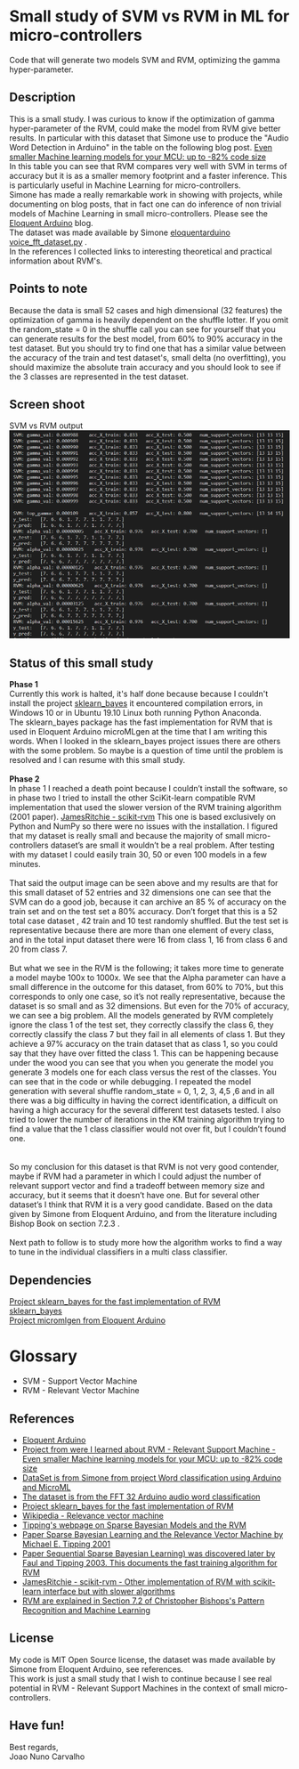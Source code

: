 # Small study of SVM vs RVM in ML for micro-controllers
Code that will generate two models SVM and RVM, optimizing the gamma hyper-parameter.

## Description
This is a small study. I was curious to know if the optimization of gamma hyper-parameter of the RVM, could make the model from RVM give better results. In particular with this dataset that Simone use to produce the "Audio Word Detection in Arduino" in the table on the following blog post. [Even smaller Machine learning models for your MCU: up to -82% code size](https://eloquentarduino.github.io/2020/02/even-smaller-machine-learning-models-for-your-mcu/) <br>
In this table you can see that RVM compares very well with SVM in terms of accuracy but it is as a smaller memory footprint and a faster inference. This is particularly useful in Machine Learning for micro-controllers.<br>
Simone has made a really remarkable work in showing with projects, while documenting on blog posts, that in fact one can do inference of non trivial models of Machine Learning in small micro-controllers. Please see the [Eloquent Arduino](https://eloquentarduino.github.io/) blog.   
The dataset was made available by Simone [eloquentarduino voice_fft_dataset.py](https://gist.github.com/eloquentarduino/225039696c59475deef7ea182a7e1569) . <br>
In the references I collected links to interesting theoretical and practical information about RVM's.

## Points to note
Because the data is small 52 cases and high dimensional (32 features) the optimization of gamma is heavily dependent on the shuffle lotter. If you omit the random_state = 0 in the shuffle call you can see for yourself that you can generate results for the best model, from 60% to 90% accuracy in the test dataset. But you should try to find one that has a similar value between the accuracy of the train and test dataset's, small delta (no overfitting), you should maximize the absolute train accuracy and you should look to see if the 3 classes are represented in the test dataset.      

## Screen shoot
SVM vs RVM output <br>
![SVM vs RVM - model generation and gamma alpha optimization](./SVM_vs_RVM_output.png)

## Status of this small study
**Phase 1** <br>
Currently this work is halted, it's half done because because I couldn't install the project [sklearn_bayes](https://github.com/AmazaspShumik/sklearn_bayes/) it encountered compilation errors, in Windows 10 or in Ubuntu 19.10 Linux both running Python Anaconda.<br>
The sklearn_bayes package has the fast implementation for RVM that is used in Eloquent Arduino microMLgen at the time that I am writing this words. When I looked in the sklearn_bayes project issues there are others with the some problem. So maybe is a question of time until the problem is resolved and I can resume with this small study. <br>
<br>
**Phase 2** <br>
In phase 1 I reached a death point because I couldn’t install the software, so in phase two I tried to install the other SciKit-learn compatible RVM implementation that used the slower version of the RVM training algorithm (2001 paper).  [JamesRitchie - scikit-rvm](https://github.com/JamesRitchie/scikit-rvm)  This one is based exclusively on Python and NumPy so there were no issues with the installation. I figured that my dataset is really small and because the majority of small micro-controllers dataset’s are small it wouldn’t be a real problem. After testing with my dataset I could easily train 30, 50 or even 100 models in a few minutes. <br>
<br>
That said the output image can be seen above and my results are that for this small dataset of 52 entries and 32 dimensions one can see that the SVM can do a good job, because it can archive an 85 % of accuracy on the train set and on the test set a 80% accuracy. Don’t forget that this is a 52 total case dataset , 42 train and 10 test randomly shuffled. But the test set is representative because there are more than one element of every class, and in the total input dataset there were 16 from class 1, 16 from class 6 and 20 from class 7. <br>
<br>
But what we see in the RVM is the following; it takes more time to generate a model maybe 100x to 1000x. We see that the Alpha parameter can have a small difference in the outcome for this dataset, from 60% to 70%, but this corresponds to only one case, so it’s not really representative, because the dataset is so small and as 32 dimensions. But even for the 70% of accuracy, we can see a big problem.  All the models generated by RVM completely ignore the class 1 of the test set, they correctly classify the class 6, they correctly classify the class 7 but they fail in all elements of class 1. But they achieve a 97% accuracy on the train dataset that as class 1, so you could say that they have over fitted the class 1. This can be happening because under the wood you can see that you when you generate the model you generate 3 models one for each class versus the rest of the classes. You can see that in the code or while debugging.  I repeated the model generation with several shuffle random_state = 0, 1, 2, 3, 4,5 ,6 and in all there was a big difficulty in  having the correct identification, a difficult on having a high accuracy for the several different test datasets tested.  I also tried to lower the number of iterations in the KM training algorithm trying to find a value that the 1 class classifier would not over fit, but I couldn’t found one.<br>  
<br>
So my conclusion for this dataset is that RVM is not very good contender, maybe if  RVM had a parameter in which I could adjust the number of relevant support vector and find a tradeoff between memory size and accuracy, but it seems that it doesn’t have one. But for several other dataset’s I think that RVM it is a very good candidate. Based on the data given by Simone from Eloquent Arduino, and from the literature including Bishop Book on section 7.2.3 . <br>
<br>
Next path to follow is to study more how the algorithm works to find a way to tune in the individual classifiers in a multi class classifier.

## Dependencies
[Project sklearn_bayes for the fast implementation of RVM](https://github.com/AmazaspShumik/sklearn_bayes/) <br>
[sklearn_bayes](https://github.com/AmazaspShumik/sklearn_bayes/) <br>
[Project micromlgen from Eloquent Arduino](https://github.com/eloquentarduino/micromlgen) <br>

# Glossary
* SVM - Support Vector Machine 
* RVM - Relevant Vector Machine

## References
* [Eloquent Arduino](https://eloquentarduino.github.io/)
* [Project from were I learned about RVM - Relevant Support Machine - Even smaller Machine learning models for your MCU: up to -82% code size](https://eloquentarduino.github.io/2020/02/even-smaller-machine-learning-models-for-your-mcu/)
* [DataSet is from Simone from project Word classification using Arduino and MicroML](https://eloquentarduino.github.io/2019/12/word-classification-using-arduino/)
* [The dataset is from the FFT 32 Arduino audio word classification](https://gist.github.com/eloquentarduino/225039696c59475deef7ea182a7e1569)
* [Project sklearn_bayes for the fast implementation of RVM](https://github.com/AmazaspShumik/sklearn_bayes/)
* [Wikipedia - Relevance vector machine](https://en.wikipedia.org/wiki/Relevance_vector_machine)
* [Tipping's webpage on Sparse Bayesian Models and the RVM](http://www.miketipping.com/sparsebayes.htm)
* [Paper Sparse Bayesian Learning and the Relevance Vector Machine by Michael E. Tipping 2001](http://jmlr.csail.mit.edu/papers/v1/tipping01a.html)
* [Paper Sequential Sparse Bayesian Learning) was discovered later by Faul and Tipping 2003. This documents the fast training algorithm for RVM](http://www.miketipping.com/papers/met-fastsbl.pdf)
* [JamesRitchie - scikit-rvm - Other implementation of RVM with scikit-learn interface but with slower algorithms](https://github.com/JamesRitchie/scikit-rvm)
* [RVM are explained in Section 7.2 of Christopher Bishops's Pattern Recognition and Machine Learning](https://www.microsoft.com/en-us/research/people/cmbishop/?from=http%3A%2F%2Fresearch.microsoft.com%2Fen-us%2Fum%2Fpeople%2Fcmbishop%2Fprml%2F)  

## License
My code is MIT Open Source license, the dataset was made available by Simone from Eloquent Arduino, see references.<br>
This work is just a small study that I wish to continue because I see real potential in RVM - Relevant Support Machines in the context of small micro-controllers.

## Have fun!
Best regards, <br>
Joao Nuno Carvalho <br>
